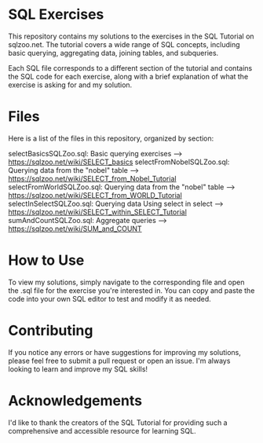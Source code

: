 # SQL Exercises
This repository contains my solutions to the exercises in the SQL Tutorial on sqlzoo.net. The tutorial covers a wide range of SQL concepts, including basic querying, aggregating data, joining tables, and subqueries.

Each SQL file corresponds to a different section of the tutorial and contains the SQL code for each exercise, along with a brief explanation of what the exercise is asking for and my solution.


# Files
Here is a list of the files in this repository, organized by section:

selectBasicsSQLZoo.sql: Basic querying exercises --> https://sqlzoo.net/wiki/SELECT_basics
selectFromNobelSQLZoo.sql: Querying data from the "nobel" table  --> https://sqlzoo.net/wiki/SELECT_from_Nobel_Tutorial
selectFromWorldSQLZoo.sql: Querying data from the "nobel" table  --> https://sqlzoo.net/wiki/SELECT_from_WORLD_Tutorial
selectInSelectSQLZoo.sql: Querying data Using select in select --> https://sqlzoo.net/wiki/SELECT_within_SELECT_Tutorial
sumAndCountSQLZoo.sql: Aggregate queries --> https://sqlzoo.net/wiki/SUM_and_COUNT


# How to Use
To view my solutions, simply navigate to the corresponding file and open the .sql file for the exercise you're interested in. You can copy and paste the code into your own SQL editor to test and modify it as needed.

# Contributing
If you notice any errors or have suggestions for improving my solutions, please feel free to submit a pull request or open an issue. I'm always looking to learn and improve my SQL skills!

# Acknowledgements
I'd like to thank the creators of the SQL Tutorial for providing such a comprehensive and accessible resource for learning SQL.